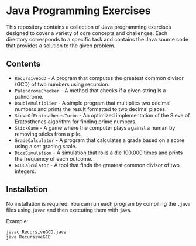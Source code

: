 # Java Programming Exercises

This repository contains a collection of Java programming exercises designed to cover a variety of core concepts and challenges. Each directory corresponds to a specific task and contains the Java source code that provides a solution to the given problem.

## Contents

- `RecursiveGCD` - A program that computes the greatest common divisor (GCD) of two numbers using recursion.
- `PalindromeChecker` - A method that checks if a given string is a palindrome.
- `DoubleMultiplier` - A simple program that multiplies two decimal numbers and prints the result formatted to two decimal places.
- `SieveOfEratosthenesTurbo` - An optimized implementation of the Sieve of Eratosthenes algorithm for finding prime numbers.
- `StickGame` - A game where the computer plays against a human by removing sticks from a pile.
- `GradeCalculator` - A program that calculates a grade based on a score using a set grading scale.
- `DiceSimulation` - A simulation that rolls a die 100,000 times and prints the frequency of each outcome.
- `GCDCalculator` - A tool that finds the greatest common divisor of two integers.

## Installation

No installation is required. You can run each program by compiling the `.java` files using `javac` and then executing them with `java`.

Example:

```bash
javac RecursiveGCD.java
java RecursiveGCD
